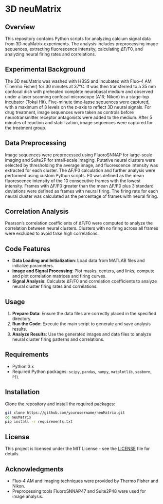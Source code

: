 # 3D neuMatrix

## Overview

This repository contains Python scripts for analyzing calcium signal data from 3D neuMatrix experiments. The analysis includes preprocessing image sequences, extracting fluorescence intensity, calculating ΔF/F0, and analyzing neural firing rates and correlations.

## Experimental Background

The 3D neuMatrix was washed with HBSS and incubated with Fluo-4 AM (Thermo Fisher) for 30 minutes at 37°C. It was then transferred to a 35 mm confocal dish with preheated complete neurobasal medium and observed under a laser scanning confocal microscope (A1R; Nikon) in a stage-top incubator (Tokai Hit). Five-minute time-lapse sequences were captured, with a maximum of 3 levels on the z-axis to reflect 3D neural signals. For drug treatment, image sequences were taken as controls before neurotransmitter receptor antagonists were added to the medium. After 5 minutes of reaction and stabilization, image sequences were captured for the treatment group.

## Data Preprocessing

Image sequences were preprocessed using FluoroSNNAP for large-scale imaging and Suite2P for small-scale imaging. Putative neural clusters were selected by thresholding the average image, and fluorescence intensity was extracted for each cluster. The ΔF/F0 calculation and further analysis were performed using custom Python scripts. F0 was defined as the mean fluorescence intensity of the 10 consecutive frames with the lowest intensity. Frames with ΔF/F0 greater than the mean ΔF/F0 plus 3 standard deviations were defined as frames with neural firing. The firing rate for each neural cluster was calculated as the percentage of frames with neural firing.

## Correlation Analysis

Pearson’s correlation coefficients of ΔF/F0 were computed to analyze the correlation between neural clusters. Clusters with no firing across all frames were excluded to avoid false high correlations.

## Code Features

- **Data Loading and Initialization**: Load data from MATLAB files and initialize parameters.
- **Image and Signal Processing**: Plot masks, centers, and links; compute and plot correlation matrices and firing curves.
- **Signal Analysis**: Calculate ΔF/F0 and correlation coefficients to analyze neural cluster firing rates and correlations.

## Usage

1. **Prepare Data**: Ensure the data files are correctly placed in the specified directory.
2. **Run the Code**: Execute the main script to generate and save analysis results.
3. **Analyze Results**: Use the generated images and data files to analyze neural cluster firing patterns and correlations.

## Requirements

- Python 3.x
- Required Python packages: `scipy`, `pandas`, `numpy`, `matplotlib`, `seaborn`, `PIL`

## Installation

Clone the repository and install the required packages:

```bash
git clone https://github.com/yourusername/neuMatrix.git
cd neuMatrix
pip install -r requirements.txt
```

## License

This project is licensed under the MIT License - see the [LICENSE](LICENSE) file for details.

## Acknowledgments

- Fluo-4 AM and imaging techniques were provided by Thermo Fisher and Nikon.
- Preprocessing tools FluoroSNNAP47 and Suite2P48 were used for image analysis.